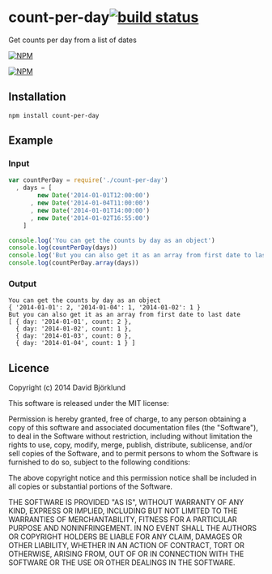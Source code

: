 # count-per-day[![build status](https://secure.travis-ci.org/kesla/count-per-day.png)](http://travis-ci.org/kesla/count-per-day)

Get counts per day from a list of dates

[![NPM](https://nodei.co/npm/count-per-day.png?downloads&stars)](https://nodei.co/npm/count-per-day/)

[![NPM](https://nodei.co/npm-dl/count-per-day.png)](https://nodei.co/npm/count-per-day/)

## Installation

```
npm install count-per-day
```

## Example

### Input

```javascript
var countPerDay = require('./count-per-day')
  , days = [
        new Date('2014-01-01T12:00:00')
      , new Date('2014-01-04T11:00:00')
      , new Date('2014-01-01T14:00:00')
      , new Date('2014-01-02T16:55:00')
    ]

console.log('You can get the counts by day as an object')
console.log(countPerDay(days))
console.log('But you can also get it as an array from first date to last date')
console.log(countPerDay.array(days))
```

### Output

```
You can get the counts by day as an object
{ '2014-01-01': 2, '2014-01-04': 1, '2014-01-02': 1 }
But you can also get it as an array from first date to last date
[ { day: '2014-01-01', count: 2 },
  { day: '2014-01-02', count: 1 },
  { day: '2014-01-03', count: 0 },
  { day: '2014-01-04', count: 1 } ]
```

## Licence

Copyright (c) 2014 David Björklund

This software is released under the MIT license:

Permission is hereby granted, free of charge, to any person obtaining a copy
of this software and associated documentation files (the "Software"), to deal
in the Software without restriction, including without limitation the rights
to use, copy, modify, merge, publish, distribute, sublicense, and/or sell
copies of the Software, and to permit persons to whom the Software is
furnished to do so, subject to the following conditions:

The above copyright notice and this permission notice shall be included in
all copies or substantial portions of the Software.

THE SOFTWARE IS PROVIDED "AS IS", WITHOUT WARRANTY OF ANY KIND, EXPRESS OR
IMPLIED, INCLUDING BUT NOT LIMITED TO THE WARRANTIES OF MERCHANTABILITY,
FITNESS FOR A PARTICULAR PURPOSE AND NONINFRINGEMENT. IN NO EVENT SHALL THE
AUTHORS OR COPYRIGHT HOLDERS BE LIABLE FOR ANY CLAIM, DAMAGES OR OTHER
LIABILITY, WHETHER IN AN ACTION OF CONTRACT, TORT OR OTHERWISE, ARISING FROM,
OUT OF OR IN CONNECTION WITH THE SOFTWARE OR THE USE OR OTHER DEALINGS IN
THE SOFTWARE.

